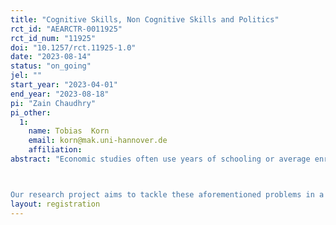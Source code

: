 ```yaml
---
title: "Cognitive Skills, Non Cognitive Skills and Politics"
rct_id: "AEARCTR-0011925"
rct_id_num: "11925"
doi: "10.1257/rct.11925-1.0"
date: "2023-08-14"
status: "on_going"
jel: ""
start_year: "2023-04-01"
end_year: "2023-08-18"
pi: "Zain Chaudhry"
pi_other:
  1:
    name: Tobias  Korn
    email: korn@mak.uni-hannover.de
    affiliation: 
abstract: "Economic studies often use years of schooling or average enrolment rates as measures of education, even though these readily available measures tend to be very noisy and aggregate a variety of distinct elements. However, recently, the focus has shifted towards the direct measurement of cognitive skills – one of the main skills that we aim to teach students in school and university (Finn et al. 2014; Hanushek and Woessman 2008).

Our research project aims to tackle these aforementioned problems in a Randomized Controlled Trial (RCT). First, we plan to induce random variation in improvements to cognitive and non-cognitive skills by teaching a specifically designed course to university students as part of their education. Our focus will be whether the intervention affects students' political knowledge and voting intentions. We plan to offer undergraduate students a mandatory semester-long course to improve their cognitive skills. We will randomly assign students to one of three experimental groups: (i) a treatment group receiving a cognitive (analytical) skills course, (ii) a second treatment group receiving a non-cognitive (soft) skills course, and (iii) a pure control group. We will measure political behavior using surveys. "
layout: registration
---
```


